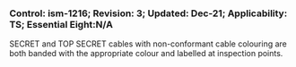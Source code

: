 ### Control: ism-1216; Revision: 3; Updated: Dec-21; Applicability: TS; Essential Eight:N/A
<p>SECRET and TOP SECRET cables with non-conformant cable colouring are both banded with the appropriate colour and labelled at inspection points.</p>